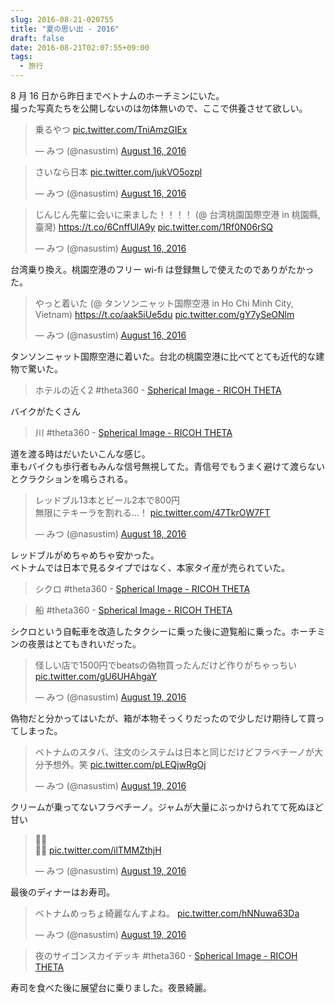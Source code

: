 ```yaml
---
slug: 2016-08-21-020755
title: "夏の思い出 - 2016"
draft: false
date: 2016-08-21T02:07:55+09:00
tags:
  - 旅行
---
```


8 月 16 日から昨日までベトナムのホーチミンにいた。  
撮った写真たちを公開しないのは勿体無いので、ここで供養させて欲しい。



<blockquote class="twitter-tweet" data-lang="HASH(0x99bd298)">
<p dir="ltr" lang="ja">乗るやつ <a href="https://t.co/TniAmzGIEx">pic.twitter.com/TniAmzGIEx</a></p>
— みつ (@nasustim) <a href="https://twitter.com/nasustim/status/765338211983826945">August 16, 2016</a></blockquote>

<blockquote class="twitter-tweet" data-lang="HASH(0x99bd298)">
<p dir="ltr" lang="ja">さいなら日本 <a href="https://t.co/jukVO5ozpl">pic.twitter.com/jukVO5ozpl</a></p>
— みつ (@nasustim) <a href="https://twitter.com/nasustim/status/765343162655121408">August 16, 2016</a></blockquote>

<blockquote class="twitter-tweet" data-lang="HASH(0x99bd298)">
<p dir="ltr" lang="ja">じんじん先輩に会いに来ました！！！！ (@ 台湾桃園国際空港 in 桃園縣, 臺灣) <a href="https://t.co/6CnffUlA9y">https://t.co/6CnffUlA9y</a> <a href="https://t.co/1Rf0N06rSQ">pic.twitter.com/1Rf0N06rSQ</a></p>
— みつ (@nasustim) <a href="https://twitter.com/nasustim/status/765393581435678721">August 16, 2016</a></blockquote>

台湾乗り換え。桃園空港のフリー wi-fi は登録無しで使えたのでありがたかった。

<blockquote class="twitter-tweet" data-lang="HASH(0x99bd298)">
<p dir="ltr" lang="ja">やっと着いた (@ タンソンニャット国際空港 in Ho Chi Minh City, Vietnam) <a href="https://t.co/aak5iUe5du">https://t.co/aak5iUe5du</a> <a href="https://t.co/gY7ySeONlm">pic.twitter.com/gY7ySeONlm</a></p>
— みつ (@nasustim) <a href="https://twitter.com/nasustim/status/765494277690560513">August 16, 2016</a></blockquote>

タンソンニャット国際空港に着いた。台北の桃園空港に比べてとても近代的な建物で驚いた。

<blockquote class="ricoh-theta-spherical-image" data-width="500" data-height="375">ホテルの近く2 #theta360 - <a href="https://theta360.com/s/rdkkPOJ5yF9oadLGqQQHTs9Ya" target="_blank">Spherical Image - RICOH THETA</a></blockquote>

バイクがたくさん

<blockquote class="ricoh-theta-spherical-image" data-width="500" data-height="375">川 #theta360 - <a href="https://theta360.com/s/bPrCIohwoJekBK2mlNQRy902m" target="_blank">Spherical Image - RICOH THETA</a></blockquote>

道を渡る時はだいたいこんな感じ。  
車もバイクも歩行者もみんな信号無視してた。青信号でもうまく避けて渡らないとクラクションを鳴らされる。

<blockquote class="twitter-tweet" data-lang="HASH(0x99bd298)">
<p dir="ltr" lang="ja">レッドブル13本とビール2本で800円<br />無限にテキーラを割れる…！ <a href="https://t.co/47TkrOW7FT">pic.twitter.com/47TkrOW7FT</a></p>
— みつ (@nasustim) <a href="https://twitter.com/nasustim/status/766165658203631616">August 18, 2016</a></blockquote>

レッドブルがめちゃめちゃ安かった。  
ベトナムでは日本で見るタイプではなく、本家タイ産が売られていた。

<blockquote class="ricoh-theta-spherical-image" data-width="500" data-height="375">シクロ #theta360 - <a href="https://theta360.com/s/lPVtn6HLpEKgxac0nAdApJKGy" target="_blank">Spherical Image - RICOH THETA</a></blockquote>

<blockquote class="ricoh-theta-spherical-image" data-width="500" data-height="375">船 #theta360 - <a href="https://theta360.com/s/oxRENID2JSGbRwDPMJBWQ1hFU" target="_blank">Spherical Image - RICOH THETA</a></blockquote>

シクロという自転車を改造したタクシーに乗った後に遊覧船に乗った。ホーチミンの夜景はとてもきれいだった。

<blockquote class="twitter-tweet" data-lang="HASH(0x99bd298)">
<p dir="ltr" lang="ja">怪しい店で1500円でbeatsの偽物買ったんだけど作りがちゃっちい <a href="https://t.co/gU6UHAhgaY">pic.twitter.com/gU6UHAhgaY</a></p>
— みつ (@nasustim) <a href="https://twitter.com/nasustim/status/766472687233359872">August 19, 2016</a></blockquote>

偽物だと分かってはいたが、箱が本物そっくりだったので少しだけ期待して買ってしまった。

<blockquote class="twitter-tweet" data-lang="HASH(0x99bd298)">
<p dir="ltr" lang="ja">ベトナムのスタバ、注文のシステムは日本と同じだけどフラペチーノが大分予想外。笑 <a href="https://t.co/pLEQjwRgOj">pic.twitter.com/pLEQjwRgOj</a></p>
— みつ (@nasustim) <a href="https://twitter.com/nasustim/status/766486278934192128">August 19, 2016</a></blockquote>

クリームが乗ってないフラペチーノ。ジャムが大量にぶっかけられてて死ぬほど甘い

<blockquote class="twitter-tweet" data-lang="HASH(0x99bd298)">
<p dir="ltr" lang="und">🍣🍣<br />🍣🍣 <a href="https://t.co/ilTMMZthjH">pic.twitter.com/ilTMMZthjH</a></p>
— みつ (@nasustim) <a href="https://twitter.com/nasustim/status/766600437256429569">August 19, 2016</a></blockquote>

最後のディナーはお寿司。

<blockquote class="twitter-tweet" data-lang="HASH(0x99bd298)">
<p dir="ltr" lang="ja">ベトナムめっちょ綺麗なんすよね。 <a href="https://t.co/hNNuwa63Da">pic.twitter.com/hNNuwa63Da</a></p>
— みつ (@nasustim) <a href="https://twitter.com/nasustim/status/766607753922039809">August 19, 2016</a></blockquote>

<blockquote class="ricoh-theta-spherical-image" data-width="500" data-height="375">夜のサイゴンスカイデッキ #theta360 - <a href="https://theta360.com/s/gVAicGM69EKHS3yGaOn795psS" target="_blank">Spherical Image - RICOH THETA</a></blockquote>
寿司を食べた後に展望台に乗りました。夜景綺麗。

<script src="https://theta360.com/widgets.js" async="" charset="utf-8"></script>
<script async="" src="//platform.twitter.com/widgets.js" charset="utf-8"></script>
